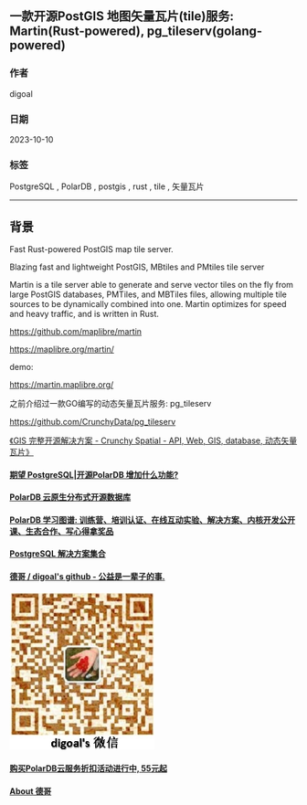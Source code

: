 ## 一款开源PostGIS 地图矢量瓦片(tile)服务: Martin(Rust-powered), pg_tileserv(golang-powered)  
                                                               
### 作者                                                               
digoal                                                               
                                                               
### 日期                                                               
2023-10-10                                                             
                                                               
### 标签                                                               
PostgreSQL , PolarDB , postgis , rust , tile , 矢量瓦片         
                                                               
----                                                               
                                                               
## 背景  
Fast Rust-powered PostGIS map tile server.  
  
Blazing fast and lightweight PostGIS, MBtiles and PMtiles tile server  
  
Martin is a tile server able to generate and serve vector tiles on the fly from large PostGIS databases, PMTiles, and MBTiles files, allowing multiple tile sources to be dynamically combined into one. Martin optimizes for speed and heavy traffic, and is written in Rust.  
  
  
https://github.com/maplibre/martin  
  
  
https://maplibre.org/martin/  
  
demo:  
  
https://martin.maplibre.org/  
    
之前介绍过一款GO编写的动态矢量瓦片服务: pg_tileserv  
  
https://github.com/CrunchyData/pg_tileserv  
  
[《GIS 完整开源解决方案 - Crunchy Spatial - API, Web, GIS, database, 动态矢量瓦片》](../202003/20200320_04.md)    
  
  
  
#### [期望 PostgreSQL|开源PolarDB 增加什么功能?](https://github.com/digoal/blog/issues/76 "269ac3d1c492e938c0191101c7238216")
  
  
#### [PolarDB 云原生分布式开源数据库](https://github.com/ApsaraDB "57258f76c37864c6e6d23383d05714ea")
  
  
#### [PolarDB 学习图谱: 训练营、培训认证、在线互动实验、解决方案、内核开发公开课、生态合作、写心得拿奖品](https://www.aliyun.com/database/openpolardb/activity "8642f60e04ed0c814bf9cb9677976bd4")
  
  
#### [PostgreSQL 解决方案集合](../201706/20170601_02.md "40cff096e9ed7122c512b35d8561d9c8")
  
  
#### [德哥 / digoal's github - 公益是一辈子的事.](https://github.com/digoal/blog/blob/master/README.md "22709685feb7cab07d30f30387f0a9ae")
  
  
![digoal's wechat](../pic/digoal_weixin.jpg "f7ad92eeba24523fd47a6e1a0e691b59")
  
  
#### [购买PolarDB云服务折扣活动进行中, 55元起](https://www.aliyun.com/activity/new/polardb-yunparter?userCode=bsb3t4al "e0495c413bedacabb75ff1e880be465a")
  
  
#### [About 德哥](https://github.com/digoal/blog/blob/master/me/readme.md "a37735981e7704886ffd590565582dd0")
  
